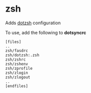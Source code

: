 zsh
===

Adds [dotzsh][1] configuration

To use, add the following to **dotsyncrc**

    [files]
    ..
    zsh/fasdrc
    zsh/dotzsh:.zsh
    zsh/zshrc
    zsh/zshenv
    zsh/zprofile
    zsh/zlogin
    zsh/zlogout
    ..
    [endfiles]

[1]: https://github.com/dotphiles/dotzsh

